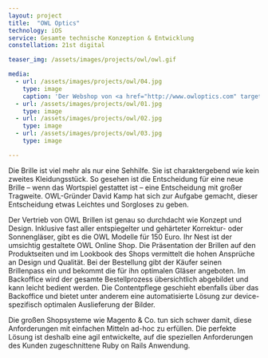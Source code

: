 ```yaml
---
layout: project
title:  "OWL Optics"
technology: iOS
service: Gesamte technische Konzeption & Entwicklung
constellation: 21st digital

teaser_img: /assets/images/projects/owl/owl.gif

media:
  - url: /assets/images/projects/owl/04.jpg
    type: image
    caption: 'Der Webshop von <a href="http://www.owloptics.com" target="_blank">Owl Optics</a>'
  - url: /assets/images/projects/owl/01.jpg
    type: image
  - url: /assets/images/projects/owl/02.jpg
    type: image
  - url: /assets/images/projects/owl/03.jpg
    type: image

---
```


Die Brille ist viel mehr als nur eine Sehhilfe. Sie ist charaktergebend wie kein zweites Kleidungsstück. So gesehen ist die Entscheidung für eine neue Brille – wenn das Wortspiel gestattet ist – eine Entscheidung mit großer Tragweite. OWL-Gründer David Kamp hat sich zur Aufgabe gemacht, dieser Entscheidung etwas Leichtes und Sorgloses zu geben.

Der Vertrieb von OWL Brillen ist genau so durchdacht wie Konzept und Design. Inklusive fast aller entspiegelter und gehärteter Korrektur- oder Sonnengläser, gibt es die OWL Modelle für 150 Euro. Ihr Nest ist der umsichtig gestaltete OWL Online Shop.
Die Präsentation der Brillen auf den Produktseiten und im Lookbook des Shops vermittelt die hohen Ansprüche an Design und Qualität. Bei der Bestellung gibt der Käufer seinen Brillenpass ein und bekommt die für ihn optimalen Gläser angeboten. Im Backoffice wird der gesamte Bestellprozess übersichtlich abgebildet und kann leicht bedient werden. Die Contentpflege geschieht ebenfalls über das Backoffice und bietet unter anderem eine automatisierte Lösung zur device-spezifisch optimalen Auslieferung der Bilder.

Die großen Shopsysteme wie Magento & Co. tun sich schwer damit, diese Anforderungen mit einfachen Mitteln ad-hoc zu erfüllen. Die perfekte Lösung ist deshalb eine agil entwickelte, auf die speziellen Anforderungen des Kunden zugeschnittene Ruby on Rails Anwendung.
